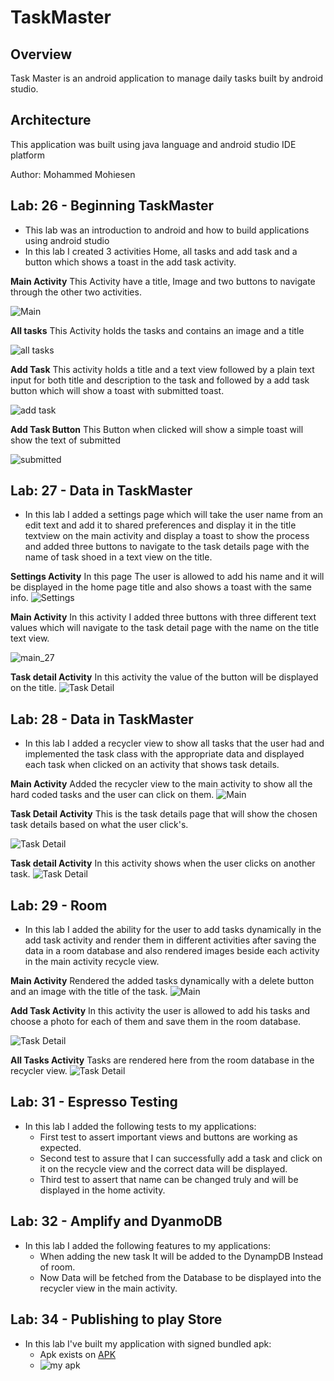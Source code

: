 # TaskMaster

## Overview
Task Master is an android application to manage daily tasks built by android studio.

## Architecture 
This application was built using java language and android studio IDE platform

Author: Mohammed Mohiesen


## Lab: 26 - Beginning TaskMaster

- This lab was an introduction to android and how to build applications using android studio
- In this lab I created 3 activities Home, all tasks and add task and a button which shows a toast in the add task activity.

**Main Activity**
This Activity have a title, Image and two buttons to navigate through the other two activities.

![Main](screenshots/main.jpg)

**All tasks**
This Activity holds the tasks and contains an image and a title

![all tasks](screenshots/alltasks.jpg)

**Add Task**
This activity holds a title and a text view followed by a plain text input for both title and description to the task and followed by a add task button which will show a toast with submitted toast.

![add task](screenshots/addtask.jpg)

**Add Task Button**
This Button when clicked will show a simple toast will show the text of submitted

![submitted](screenshots/submitted.jpg)

## Lab: 27 - Data in TaskMaster

- In this lab I added a settings page which will take the user name from an edit text and add it to shared preferences and display it in the title textview on the main activity and display a toast to show the process and added three buttons to navigate to the task details page with the name of task shoed in a text view on the title.

**Settings Activity** In this page The user is allowed to add his name and it will be displayed in the home page title and also shows a toast with the same info.
![Settings](screenshots/setting.jpg)

**Main Activity** In this activity I added three buttons with three different text values which will navigate to the task detail page with the name on the title text view.

![main_27](screenshots/main_27.jpg)

**Task detail Activity** In this activity the value of the button will be displayed on the title.
![Task Detail](screenshots/detail.jpg)



## Lab: 28 - Data in TaskMaster

- In this lab I added a recycler view to show all tasks
that the user had and implemented the task class with the appropriate data and displayed each task when clicked on an activity that shows task details.

**Main Activity** Added the recycler view to the main activity to show all the hard coded tasks and the user can click on them.
![Main](screenshots/recview.png)

**Task Detail Activity** This is the task details page that will show the chosen task details based on what the user click's.

![Task Detail](screenshots/task1.png)

**Task detail Activity** In this activity shows when the user clicks on another task.
![Task Detail](screenshots/task2.png)


## Lab: 29 - Room

- In this lab I added the ability for the user to add tasks dynamically in the add task activity and render them in different activities after saving the data in a room database and also rendered images beside each activity in the main activity recycle view.

**Main Activity** Rendered the added tasks dynamically with a delete button and an image with the title of the task.
![Main](screenshots/room.png)

**Add Task Activity** In this activity the user is allowed to add his tasks and choose a photo for each of them and save them in the room database.

![Task Detail](screenshots/add_room.png)

**All Tasks Activity** Tasks are rendered here from the room database in the recycler view.
![Task Detail](screenshots/all_room.png)

## Lab: 31 - Espresso Testing
- In this lab I added the following tests to my applications:
    - First test to assert important views and buttons are working as expected.
    - Second test to assure that I can successfully add a task and click on it on the recycle view
    and the correct data will be displayed.
    - Third test to assert that name can be changed truly and will be displayed in the home activity.

## Lab: 32 - Amplify and DyanmoDB
- In this lab I added the following features to my applications:
    - When adding the new task It will be added to the DynampDB Instead of room.
    - Now Data will be fetched from the Database to be displayed into the recycler view in
    the main activity.


## Lab: 34 - Publishing to play Store
- In this lab I've built my application with signed bundled apk:
    - Apk exists on [APK](app/release/TaskMaster.apk)
    - ![my apk](APK.png)

